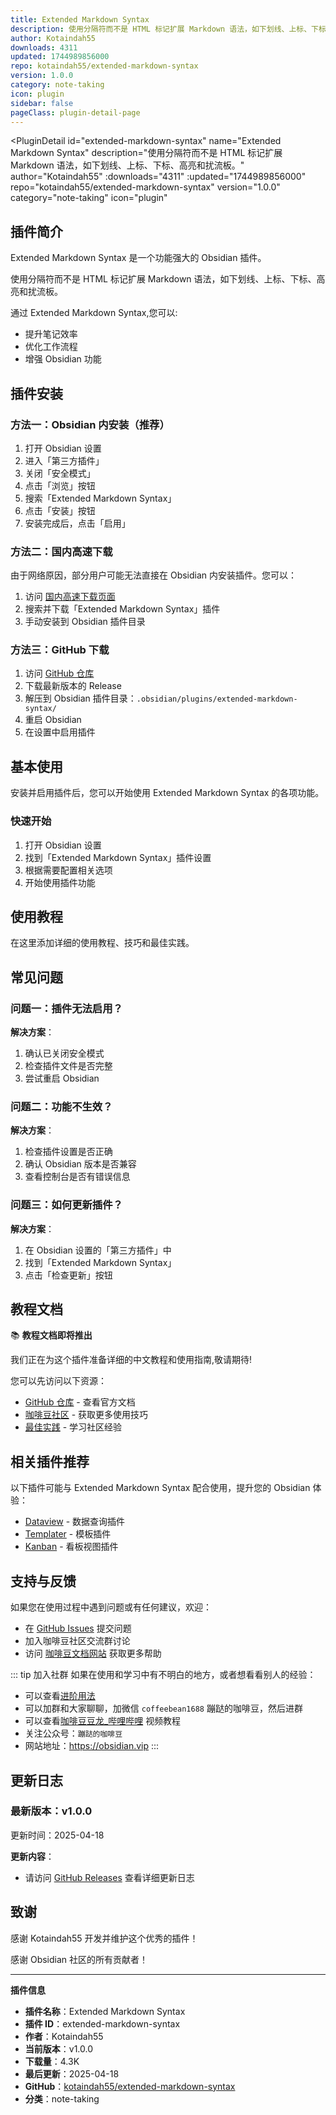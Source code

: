 ```yaml
---
title: Extended Markdown Syntax
description: 使用分隔符而不是 HTML 标记扩展 Markdown 语法，如下划线、上标、下标、高亮和扰流板。
author: Kotaindah55
downloads: 4311
updated: 1744989856000
repo: kotaindah55/extended-markdown-syntax
version: 1.0.0
category: note-taking
icon: plugin
sidebar: false
pageClass: plugin-detail-page
---
```


<PluginDetail
  id="extended-markdown-syntax"
  name="Extended Markdown Syntax"
  description="使用分隔符而不是 HTML 标记扩展 Markdown 语法，如下划线、上标、下标、高亮和扰流板。"
  author="Kotaindah55"
  :downloads="4311"
  :updated="1744989856000"
  repo="kotaindah55/extended-markdown-syntax"
  version="1.0.0"
  category="note-taking"
  icon="plugin"
>

<!-- AUTO_GENERATED_START -->
## 插件简介

Extended Markdown Syntax 是一个功能强大的 Obsidian 插件。

使用分隔符而不是 HTML 标记扩展 Markdown 语法，如下划线、上标、下标、高亮和扰流板。

通过 Extended Markdown Syntax,您可以:

- 提升笔记效率
- 优化工作流程
- 增强 Obsidian 功能

<!-- AUTO_GENERATED_END -->

<!-- AUTO_GENERATED_START -->
## 插件安装

### 方法一：Obsidian 内安装（推荐）

1. 打开 Obsidian 设置
2. 进入「第三方插件」
3. 关闭「安全模式」
4. 点击「浏览」按钮
5. 搜索「Extended Markdown Syntax」
6. 点击「安装」按钮
7. 安装完成后，点击「启用」

### 方法二：国内高速下载

由于网络原因，部分用户可能无法直接在 Obsidian 内安装插件。您可以：

1. 访问 [国内高速下载页面](/zh/documentation/obsidian-plugins-download.html)
2. 搜索并下载「Extended Markdown Syntax」插件
3. 手动安装到 Obsidian 插件目录

### 方法三：GitHub 下载

1. 访问 [GitHub 仓库](https://github.com/kotaindah55/extended-markdown-syntax)
2. 下载最新版本的 Release
3. 解压到 Obsidian 插件目录：`.obsidian/plugins/extended-markdown-syntax/`
4. 重启 Obsidian
5. 在设置中启用插件

## 基本使用

安装并启用插件后，您可以开始使用 Extended Markdown Syntax 的各项功能。

### 快速开始

1. 打开 Obsidian 设置
2. 找到「Extended Markdown Syntax」插件设置
3. 根据需要配置相关选项
4. 开始使用插件功能

<!-- AUTO_GENERATED_END -->

<!-- CUSTOM_CONTENT_START:tutorial -->
## 使用教程

在这里添加详细的使用教程、技巧和最佳实践。

<!-- CUSTOM_CONTENT_END:tutorial -->

<!-- SHARED_CONTENT_START -->
## 常见问题

### 问题一：插件无法启用？

**解决方案**：
1. 确认已关闭安全模式
2. 检查插件文件是否完整
3. 尝试重启 Obsidian

### 问题二：功能不生效？

**解决方案**：
1. 检查插件设置是否正确
2. 确认 Obsidian 版本是否兼容
3. 查看控制台是否有错误信息

### 问题三：如何更新插件？

**解决方案**：
1. 在 Obsidian 设置的「第三方插件」中
2. 找到「Extended Markdown Syntax」
3. 点击「检查更新」按钮

## 教程文档

📚 **教程文档即将推出**

我们正在为这个插件准备详细的中文教程和使用指南,敬请期待!

您可以先访问以下资源：
- [GitHub 仓库](https://github.com/kotaindah55/extended-markdown-syntax) - 查看官方文档
- [咖啡豆社区](/zh/bases/) - 获取更多使用技巧
- [最佳实践](/zh/best-practices/) - 学习社区经验

## 相关插件推荐

以下插件可能与 Extended Markdown Syntax 配合使用，提升您的 Obsidian 体验：

- [Dataview](/zh/plugins/dataview.html) - 数据查询插件
- [Templater](/zh/plugins/templater-obsidian.html) - 模板插件
- [Kanban](/zh/plugins/obsidian-kanban.html) - 看板视图插件

## 支持与反馈

如果您在使用过程中遇到问题或有任何建议，欢迎：

- 在 [GitHub Issues](https://github.com/kotaindah55/extended-markdown-syntax/issues) 提交问题
- 加入咖啡豆社区交流群讨论
- 访问 [咖啡豆文档网站](https://obsidian.vip) 获取更多帮助

::: tip 加入社群
如果在使用和学习中有不明白的地方，或者想看看别人的经验：
- 可以查看[进阶用法](/zh/advanced)
- 可以加群和大家聊聊，加微信 `coffeebean1688` 蹦跶的咖啡豆，然后进群
- 可以查看[咖啡豆豆龙_哔哩哔哩](https://space.bilibili.com/618777356) 视频教程
- 关注公众号：`蹦跶的咖啡豆`
- 网站地址：https://obsidian.vip
:::
<!-- SHARED_CONTENT_END -->

<!-- AUTO_GENERATED_START -->
## 更新日志

### 最新版本：v1.0.0

更新时间：2025-04-18

**更新内容**：
- 请访问 [GitHub Releases](https://github.com/kotaindah55/extended-markdown-syntax/releases) 查看详细更新日志

## 致谢

感谢 Kotaindah55 开发并维护这个优秀的插件！

感谢 Obsidian 社区的所有贡献者！

---

**插件信息**
- **插件名称**：Extended Markdown Syntax
- **插件 ID**：extended-markdown-syntax
- **作者**：Kotaindah55
- **当前版本**：v1.0.0
- **下载量**：4.3K
- **最后更新**：2025-04-18
- **GitHub**：[kotaindah55/extended-markdown-syntax](https://github.com/kotaindah55/extended-markdown-syntax)
- **分类**：note-taking
<!-- AUTO_GENERATED_END -->

</PluginDetail>

